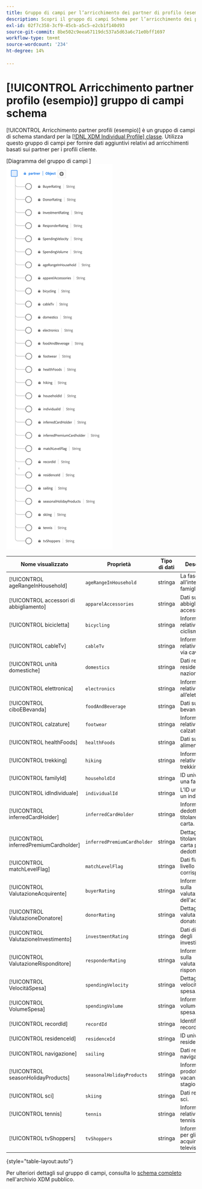 ```yaml
---
title: Gruppo di campi per l’arricchimento dei partner di profilo (esempio)
description: Scopri il gruppo di campi Schema per l’arricchimento dei partner di profilo (esempio).
exl-id: 02f7c358-3cf9-45cb-a5c5-e2cb1f140d93
source-git-commit: 8be502c9eea67119dc537a5d63a6c71e0bff1697
workflow-type: tm+mt
source-wordcount: '234'
ht-degree: 14%

---
```


# [!UICONTROL Arricchimento partner profilo (esempio)] gruppo di campi schema

[!UICONTROL Arricchimento partner profili (esempio)] è un gruppo di campi di schema standard per la [[!DNL XDM Individual Profile] classe](../../classes/individual-profile.md). Utilizza questo gruppo di campi per fornire dati aggiuntivi relativi ad arricchimenti basati sui partner per i profili cliente.

[Diagramma del gruppo di campi ] ![[!UICONTROL Arricchimento partner profilo (esempio).]](../../images/field-groups/profile-partner-enrichment-sample.png)

| Nome visualizzato | Proprietà | Tipo di dati | Descrizione |
|-----------------------------|------------------------|-----------|----------------------------------|
| [!UICONTROL ageRangeInHousehold] | `ageRangeInHousehold` | stringa | La fascia di età all’interno della famiglia. |
| [!UICONTROL accessori di abbigliamento] | `apparelAccessories` | stringa | Dati su abbigliamento e accessori. |
| [!UICONTROL bicicletta] | `bicycling` | stringa | Informazioni relative al ciclismo. |
| [!UICONTROL cableTv] | `cableTv` | stringa | Informazioni relative alla TV via cavo. |
| [!UICONTROL unità domestiche] | `domestics` | stringa | Dati relativi a residenti nazionali. |
| [!UICONTROL elettronica] | `electronics` | stringa | Informazioni relative all’elettronica. |
| [!UICONTROL ciboEBevanda] | `foodAndBeverage` | stringa | Dati su cibi e bevande. |
| [!UICONTROL calzature] | `footwear` | stringa | Informazioni relative alle calzature. |
| [!UICONTROL healthFoods] | `healthFoods` | stringa | Dati sugli alimenti sani. |
| [!UICONTROL trekking] | `hiking` | stringa | Informazioni relative al trekking. |
| [!UICONTROL familyId] | `householdId` | stringa | ID univoco di una famiglia. |
| [!UICONTROL idIndividuale] | `individualId` | stringa | L’ID univoco di un individuo. |
| [!UICONTROL inferredCardHolder] | `inferredCardHolder` | stringa | Informazioni dedotte sul titolare della carta. |
| [!UICONTROL inferredPremiumCardholder] | `inferredPremiumCardholder` | stringa | Dettagli del titolare della carta premio dedotti. |
| [!UICONTROL matchLevelFlag] | `matchLevelFlag` | stringa | Dati flag a livello di corrispondenza. |
| [!UICONTROL ValutazioneAcquirente] | `buyerRating` | stringa | Informazioni sulla valutazione dell&#39;acquirente. |
| [!UICONTROL ValutazioneDonatore] | `donorRating` | stringa | Dettagli della valutazione del donatore. |
| [!UICONTROL ValutazioneInvestimento] | `investmentRating` | stringa | Dati di rating degli investimenti. |
| [!UICONTROL ValutazioneRisponditore] | `responderRating` | stringa | Informazioni sulla valutazione del risponditore. |
| [!UICONTROL VelocitàSpesa] | `spendingVelocity` | stringa | Dettagli sulla velocità di spesa. |
| [!UICONTROL VolumeSpesa] | `spendingVolume` | stringa | Informazioni sul volume di spesa. |
| [!UICONTROL recordId] | `recordId` | stringa | Identificatore di record univoco. |
| [!UICONTROL residenceId] | `residenceId` | stringa | ID univoco della residenza. |
| [!UICONTROL navigazione] | `sailing` | stringa | Dati relativi alla navigazione. |
| [!UICONTROL seasonHolidayProducts] | `seasonalHolidayProducts` | stringa | Informazioni sui prodotti per le vacanze stagionali. |
| [!UICONTROL sci] | `skiing` | stringa | Dati relativi allo sci. |
| [!UICONTROL tennis] | `tennis` | stringa | Informazioni relative al tennis. |
| [!UICONTROL tvShoppers] | `tvShoppers` | stringa | Informazioni per gli acquirenti di televisori. |

{style="table-layout:auto"}

Per ulteriori dettagli sul gruppo di campi, consulta lo [schema completo](https://github.com/adobe/xdm/blob/master/components/fieldgroups/profile/partner-profile-enrichment/profile-partner-enrichment-sample.schema.json) nell&#39;archivio XDM pubblico.
